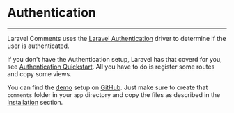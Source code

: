 # Authentication

<hr>

Laravel Comments uses the [Laravel Authentication](http://laravel.com/docs/5.1/authentication) driver to determine if the user is authenticated.

If you don't have the Authentication setup, Laravel has that coverd for you, see [Authentication Quickstart](http://laravel.com/docs/5.1/authentication#authentication-quickstart). All you have to do is register some routes and copy some views.

You can find the [demo](http://laravel-comments.demo.hazzardweb.com/) setup on [GitHub](https://github.com/hazzardweb/laravel-comments-demo). Just make sure to create that `comments` folder in your `app` directory and copy the files as described in the [Installation](installation.md) section.
